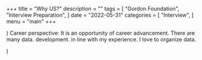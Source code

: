 +++
title = "Why US?"
description = ""
tags = [
    "Gordon Foundation",
    "Interview Preparation",
]
date = "2022-05-31"
categories = [
    "Interview",
]
menu = "main"
+++

) Career perspective: It is an opportunity of career advancement.  There are many data.  development. in line with my experience. I love to organize data.  

) 